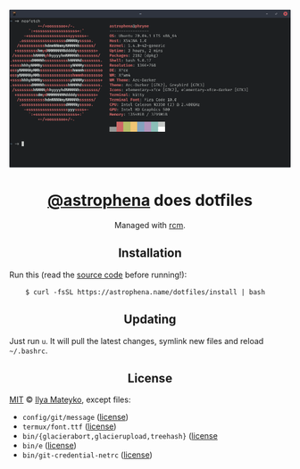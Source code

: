 <div align="center">
  <br>
  <img src="docs/images/xubuntu.png" alt="Xubuntu screenshot">
  <h1><a href="https://github.com/astrophena">@astrophena</a> does dotfiles</h1>
  <p>Managed with <a href="https://github.com/thoughtbot/rcm">rcm</a>.</p>
</div>

<div align="center">
  <h2>Installation</h2>
</div>

Run this (read the [source code](install.sh) before running!):

        $ curl -fsSL https://astrophena.name/dotfiles/install | bash

<div align="center">
  <h2>Updating</h2>
</div>

Just run `u`. It will pull the latest changes, symlink new files and reload `~/.bashrc`.

<div align="center">
  <h2>License</h2>
</div>

[MIT](LICENSE.md) © [Ilya Mateyko](https://github.com/astrophena), except files:

* `config/git/message` ([license](https://github.com/thoughtbot/dotfiles/blob/master/LICENSE))
* `termux/font.ttf` ([license](https://github.com/tonsky/FiraCode/blob/master/LICENSE))
* `bin/{glacierabort,glacierupload,treehash}` ([license](https://github.com/numblr/glaciertools/blob/master/LICENSE)
* `bin/e` ([license](https://github.com/holman/dotfiles/blob/master/LICENSE.md))
* `bin/git-credential-netrc` ([license](https://github.com/git/git/blob/master/contrib/credential/netrc/git-credential-netrc.perl#L69))
